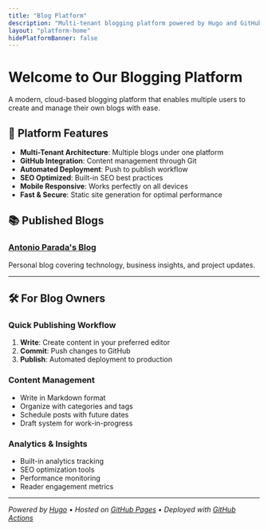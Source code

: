 ```yaml
---
title: "Blog Platform"
description: "Multi-tenant blogging platform powered by Hugo and GitHub"
layout: "platform-home"
hidePlatformBanner: false
---
```


# Welcome to Our Blogging Platform

A modern, cloud-based blogging platform that enables multiple users to create and manage their own blogs with ease.

## 🚀 Platform Features

- **Multi-Tenant Architecture**: Multiple blogs under one platform
- **GitHub Integration**: Content management through Git
- **Automated Deployment**: Push to publish workflow
- **SEO Optimized**: Built-in SEO best practices
- **Mobile Responsive**: Works perfectly on all devices
- **Fast & Secure**: Static site generation for optimal performance

## 📚 Published Blogs

### [Antonio Parada's Blog](/parada/)
Personal blog covering technology, business insights, and project updates.

---

## 🛠️ For Blog Owners

### Quick Publishing Workflow
1. **Write**: Create content in your preferred editor
2. **Commit**: Push changes to GitHub
3. **Publish**: Automated deployment to production

### Content Management
- Write in Markdown format
- Organize with categories and tags
- Schedule posts with future dates
- Draft system for work-in-progress

### Analytics & Insights
- Built-in analytics tracking
- SEO optimization tools
- Performance monitoring
- Reader engagement metrics

---

*Powered by [Hugo](https://gohugo.io/) • Hosted on [GitHub Pages](https://pages.github.com/) • Deployed with [GitHub Actions](https://github.com/features/actions)*
